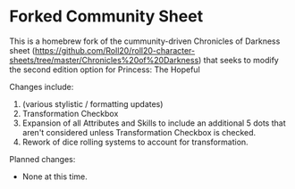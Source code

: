 # Forked Community Sheet

This is a homebrew fork of the cummunity-driven Chronicles of Darkness sheet (https://github.com/Roll20/roll20-character-sheets/tree/master/Chronicles%20of%20Darkness) that seeks to modify the second edition option for Princess: The Hopeful

Changes include:
1. (various stylistic / formatting updates)
2. Transformation Checkbox
3. Expansion of all Attributes and Skills to include an additional 5 dots that aren't considered unless Transformation Checkbox is checked.
4. Rework of dice rolling systems to account for transformation.

Planned changes:
* None at this time.

